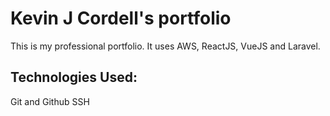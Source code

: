 # Kevin J Cordell's portfolio

This is my professional portfolio.  It uses AWS, ReactJS, VueJS and Laravel.

## Technologies Used:

Git and Github
SSH
